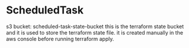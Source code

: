 # ScheduledTask

s3 bucket: scheduled-task-state-bucket
this is the terraform state bucket and it is used to store the terraform state file. it is created manually in the aws console before running terraform apply.

